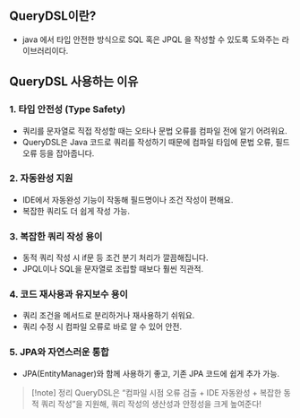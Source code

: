 
## QueryDSL이란?

- java 에서 타입 안전한 방식으로 SQL 혹은 JPQL 을 작성할 수 있도록 도와주는 라이브러리이다.


## QueryDSL 사용하는 이유

### 1. **타입 안전성 (Type Safety)**

- 쿼리를 문자열로 직접 작성할 때는 오타나 문법 오류를 컴파일 전에 알기 어려워요.
- QueryDSL은 Java 코드로 쿼리를 작성하기 때문에 컴파일 타임에 문법 오류, 필드 오류 등을 잡아줍니다.
    
### 2. **자동완성 지원**

- IDE에서 자동완성 기능이 작동해 필드명이나 조건 작성이 편해요.
- 복잡한 쿼리도 더 쉽게 작성 가능.
    
### 3. **복잡한 쿼리 작성 용이**

- 동적 쿼리 작성 시 if문 등 조건 분기 처리가 깔끔해집니다.
- JPQL이나 SQL을 문자열로 조립할 때보다 훨씬 직관적.
    

### 4. **코드 재사용과 유지보수 용이**

- 쿼리 조건을 메서드로 분리하거나 재사용하기 쉬워요.
- 쿼리 수정 시 컴파일 오류로 바로 알 수 있어 안전.
    

### 5. **JPA와 자연스러운 통합**

- JPA(EntityManager)와 함께 사용하기 좋고, 기존 JPA 코드에 쉽게 추가 가능.

> [!note] 정리
> QueryDSL은 “컴파일 시점 오류 검출 + IDE 자동완성 + 복잡한 동적 쿼리 작성”을 지원해, 쿼리 작성의 생산성과 안정성을 크게 높여준다!
>